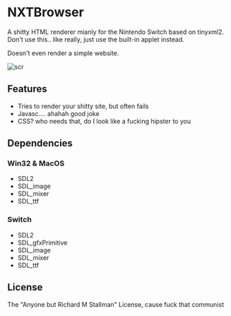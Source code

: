 # NXTBrowser
A shitty HTML renderer mianly for the Nintendo Switch based on tinyxml2.  
Don't use this.. like really, just use the built-in applet instead.

Doesn't even render a simple website.

![scr](https://i.imgur.com/rrJ9jTP.jpg)

## Features
* Tries to render your shitty site, but often fails
* Javasc.... ahahah good joke
* CSS? who needs that, do I look like a fucking hipster to you

## Dependencies
### Win32 & MacOS
* SDL2
* SDL_image
* SDL_mixer
* SDL_ttf
### Switch
* SDL2
* SDL_gfxPrimitive
* SDL_image
* SDL_mixer
* SDL_ttf

## License
The "Anyone but Richard M Stallman" License, cause fuck that communist
